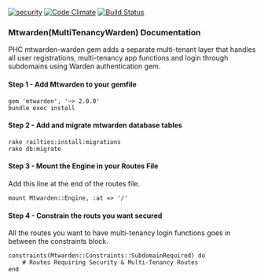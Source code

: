 [![security](https://hakiri.io/github/PHCNetworks/multi-tenancy-warden/master.svg)](https://hakiri.io/github/PHCNetworks/multi-tenancy-warden/master)
[![Code Climate](https://codeclimate.com/github/PHCNetworks/multi-tenancy-warden/badges/gpa.svg)](https://codeclimate.com/github/PHCNetworks/multi-tenancy-warden)
[![Build Status](https://travis-ci.org/PHCNetworks/multi-tenancy-warden.svg?branch=master)](https://travis-ci.org/PHCNetworks/multi-tenancy-warden)

### Mtwarden(MultiTenancyWarden) Documentation
PHC mtwarden-warden gem adds a separate multi-tenant layer that handles all user registrations, multi-tenancy app functions and login through subdomains using Warden authentication gem.  

#### Step 1 - Add Mtwarden to your gemfile
	gem 'mtwarden', '~> 2.0.0'
	bundle exec install

#### Step 2 - Add and migrate mtwarden database tables
	rake railties:install:migrations  
	rake db:migrate

#### Step 3 - Mount the Engine in your Routes File
Add this line at the end of the routes file.  
  
	mount Mtwarden::Engine, :at => '/'

#### Step 4 - Constrain the routs you want secured
All the routes you want to have multi-tenancy login functions goes in between the constraints block.

	constraints(Mtwarden::Constraints::SubdomainRequired) do  
		# Routes Requiring Security & Multi-Tenancy Routes    
	end  